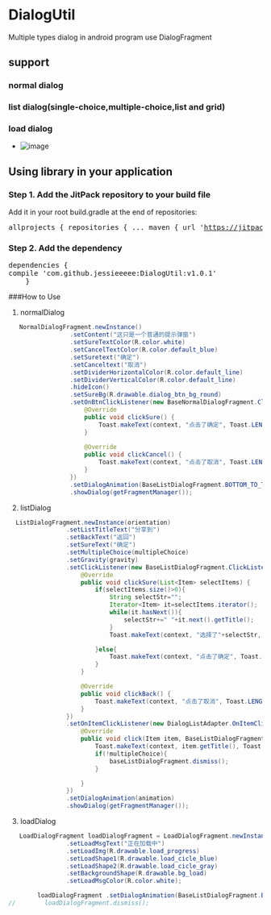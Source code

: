 # DialogUtil
Multiple types dialog in android program use DialogFragment
## support
### normal dialog
### list dialog(single-choice,multiple-choice,list and grid)
### load dialog

- ![image](https://github.com/jessieeeee/DialogUtil/blob/master/Kapture%202016-12-09%20at%2021.36.33.gif)


## Using library in your application
### Step 1. Add the JitPack repository to your build file
Add it in your root build.gradle at the end of repositories:
	<pre>
	allprojects {
		repositories {
			...
			maven { url 'https://jitpack.io' }
		}
	}
	</pre>
### Step 2. Add the dependency
<pre>
dependencies {
compile 'com.github.jessieeeee:DialogUtil:v1.0.1'
	}
</pre>
###How to Use
1. normalDialog
```java
   NormalDialogFragment.newInstance()
                 .setContent("这只是一个普通的提示弹窗")
                 .setSureTextColor(R.color.white)
                 .setCancelTextColor(R.color.default_blue)
                 .setSuretext("确定")
                 .setCanceltext("取消")
                 .setDividerHorizontalColor(R.color.default_line)
                 .setDividerVerticalColor(R.color.default_line)
                 .hideIcon()
                 .setSureBg(R.drawable.dialog_btn_bg_round)
                 .setOnBtnClickListener(new BaseNormalDialogFragment.ClickListener() {
                     @Override
                     public void clickSure() {
                         Toast.makeText(context, "点击了确定", Toast.LENGTH_SHORT).show();
                     }
 
                     @Override
                     public void clickCancel() {
                         Toast.makeText(context, "点击了取消", Toast.LENGTH_SHORT).show();
                     }
                 })
                 .setDialogAnimation(BaseListDialogFragment.BOTTOM_TO_TOP)
                 .showDialog(getFragmentManager());
```
2. listDialog
```java
  ListDialogFragment.newInstance(orientation)
                .setListTitleText("分享到")
                .setBackText("返回")
                .setSureText("确定")
                .setMultipleChoice(multipleChoice)
                .setGravity(gravity)
                .setClickListener(new BaseListDialogFragment.ClickListener() {
                    @Override
                    public void clickSure(List<Item> selectItems) {
                        if(selectItems.size()>0){
                            String selectStr="";
                            Iterator<Item> it=selectItems.iterator();
                            while(it.hasNext()){
                                selectStr+=" "+it.next().getTitle();
                            }
                            Toast.makeText(context, "选择了"+selectStr, Toast.LENGTH_SHORT).show();

                        }else{
                            Toast.makeText(context, "点击了确定", Toast.LENGTH_SHORT).show();
                        }
                    }

                    @Override
                    public void clickBack() {
                        Toast.makeText(context, "点击了取消", Toast.LENGTH_SHORT).show();
                    }
                })
                .setOnItemClickListener(new DialogListAdapter.OnItemClickListener() {
                    @Override
                    public void click(Item item, BaseListDialogFragment baseListDialogFragment) {
                        Toast.makeText(context, item.getTitle(), Toast.LENGTH_SHORT).show();
                        if(!multipleChoice){
                            baseListDialogFragment.dismiss();
                        }

                    }
                })
                .setDialogAnimation(animation)
                .showDialog(getFragmentManager());
```

3. loadDialog
```java
   LoadDialogFragment loadDialogFragment = LoadDialogFragment.newInstance()
                .setLoadMsgText("正在加载中")
                .setLoadImg(R.drawable.load_progress)
                .setLoadShape1(R.drawable.load_cicle_blue)
                .setLoadShape2(R.drawable.load_cicle_gray)
                .setBackgroundShape(R.drawable.bg_load)
                .setLoadMsgColor(R.color.white);

        loadDialogFragment .setDialogAnimation(BaseListDialogFragment.BOTTOM_TO_TOP).showDialog(getFragmentManager());
//        loadDialogFragment.dismiss();
```




